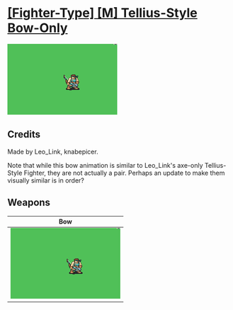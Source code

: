 # [\[Fighter-Type\] \[M\] Tellius-Style Bow-Only](./)
 

<img src="./5.%20Bow/Bow_000.png" alt="[Fighter-Type] [M] Tellius-Style Bow-Only standing" />

## Credits

Made by Leo_Link, knabepicer.

Note that while this bow animation is similar to Leo_Link's axe-only Tellius-Style Fighter, they are not actually a pair. Perhaps an update to make them visually similar is in order?

## Weapons
 

|Bow |
|  :---: |
| <img alt="Bow animation" src="./5.%20Bow/Bow.gif" /> |
